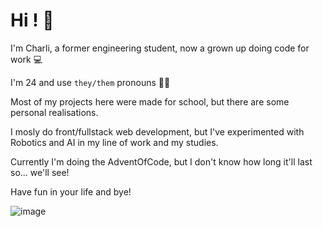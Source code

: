 
# Hi ! 👋

I'm Charli, a former engineering student, now a grown up doing code for work 💻

I'm 24 and use `they/them` pronouns 🏳️‍🌈

Most of my projects here were made for school, but there are some personal realisations.

I mosly do front/fullstack web development, but I've experimented with Robotics and AI in my line of work and my studies.

Currently I'm doing the AdventOfCode, but I don't know how long it'll last so... we'll see!

Have fun in your life and bye!

![image](https://user-images.githubusercontent.com/24934934/205170746-35d87bac-0dfc-486c-87c5-4572af81fd81.png)
